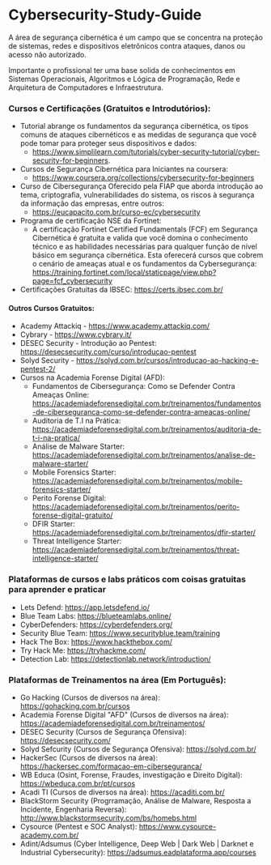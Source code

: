 # Cybersecurity-Study-Guide

A área de segurança cibernética é um campo que se concentra na proteção de sistemas, redes e dispositivos eletrônicos contra ataques, danos ou acesso não autorizado. 
<p>
Importante o profissional ter uma base solida de conhecimentos em Sistemas Operacionais, Algoritmos e Lógica de Programação, Rede e Arquitetura de Computadores e Infraestrutura. 
<p/>
  
### Cursos e Certificações (Gratuitos e Introdutórios):

- Tutorial abrange os fundamentos da segurança cibernética, os tipos comuns de ataques cibernéticos e as medidas de segurança que você pode tomar para proteger seus dispositivos e dados:
  - https://www.simplilearn.com/tutorials/cyber-security-tutorial/cyber-security-for-beginners.
- Cursos de Segurança Cibernética para Iniciantes na coursera:
    - https://www.coursera.org/collections/cybersecurity-for-beginners
- Curso de Cibersegurança Oferecido pela FIAP que aborda introdução ao tema, criptografia, vulnerabilidades do sistema, os riscos à segurança da informação das empresas, entre outros:
  - https://eucapacito.com.br/curso-ec/cybersecurity
- Programa de certificação NSE da Fortinet: 
    - A certificação Fortinet Certified Fundamentals (FCF) em Segurança Cibernética é gratuita e valida que você domina o conhecimento técnico e as habilidades necessárias para qualquer função de nível básico em segurança cibernética. Esta oferecerá cursos que cobrem o cenário de ameaças atual e os fundamentos da Cybersegurança: https://training.fortinet.com/local/staticpage/view.php?page=fcf_cybersecurity
- Certificações Gratuitas da IBSEC: https://certs.ibsec.com.br/

#### Outros Cursos Gratuitos:

- Academy Attackiq - https://www.academy.attackiq.com/
- Cybrary - https://www.cybrary.it/
- DESEC Security - Introdução ao Pentest: https://desecsecurity.com/curso/introducao-pentest
- Solyd Security - https://solyd.com.br/cursos/introducao-ao-hacking-e-pentest-2/
- Cursos na Academia Forense Digital (AFD):
  - Fundamentos de Cibersegurança: Como se Defender Contra Ameaças Online: https://academiadeforensedigital.com.br/treinamentos/fundamentos-de-ciberseguranca-como-se-defender-contra-ameacas-online/
  - Auditoria de T.I na Prática: https://academiadeforensedigital.com.br/treinamentos/auditoria-de-t-i-na-pratica/
  - Análise de Malware Starter: https://academiadeforensedigital.com.br/treinamentos/analise-de-malware-starter/
  - Mobile Forensics Starter: https://academiadeforensedigital.com.br/treinamentos/mobile-forensics-starter/
  - Perito Forense Digital: https://academiadeforensedigital.com.br/treinamentos/perito-forense-digital-gratuito/
  - DFIR Starter: https://academiadeforensedigital.com.br/treinamentos/dfir-starter/
  - Threat Intelligence Starter: https://academiadeforensedigital.com.br/treinamentos/threat-intelligence-starter/

### Plataformas de cursos e labs práticos com coisas gratuitas para aprender e praticar

- Lets Defend: https://app.letsdefend.io/
- Blue Team Labs: https://blueteamlabs.online/
- CyberDefenders: https://cyberdefenders.org/
- Security Blue Team: https://www.securityblue.team/training
- Hack The Box: https://www.hackthebox.com/
- Try Hack Me: https://tryhackme.com/
- Detection Lab: https://detectionlab.network/introduction/

### Plataformas de Treinamentos na área (Em Português):

- Go Hacking (Cursos de diversos na área): https://gohacking.com.br/cursos
- Academia Forense Digital "AFD" (Cursos de diversos na área): https://academiadeforensedigital.com.br/treinamentos/
- DESEC Security (Cursos de Segurança Ofensiva): https://desecsecurity.com/
- Solyd Sefcurity (Cursos de Segurança Ofensiva): https://solyd.com.br/
- HackerSec (Cursos de diversos na área): https://hackersec.com/formacao-em-ciberseguranca/
- WB Educa (Osint, Forense, Fraudes, investigação e Direito Digital): https://wbeduca.com.br/pt/cursos
- Acadi TI (Cursos de diversos na área):  https://acaditi.com.br/
- BlackStorm Security (Progrramação, Análise de Malware, Resposta a Incidente, Engenharia Reversa): http://www.blackstormsecurity.com/bs/homebs.html
- Cysource (Pentest e SOC Analyst): https://www.cysource-academy.com.br/
- Adint/Adsumus (Cyber Intelligence, Deep Web | Dark Web | Darknet e Industrial Cybersecurity): https://adsumus.eadplataforma.app/courses

